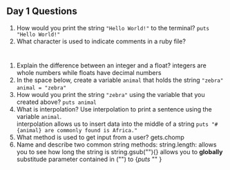 ## Day 1 Questions

1. How would you print the string `"Hello World!"` to the terminal?
```puts "Hello World!"```
1. What character is used to indicate comments in a ruby file?
#  
1. Explain the difference between an integer and a float?
integers are whole numbers while floats have decimal numbers  
1. In the space below, create a variable `animal` that holds the string `"zebra"`
```animal = "zebra"```
1. How would you print the string `"zebra"` using the variable that you created above?
```puts animal```
1. What is interpolation? Use interpolation to print a sentence using the variable `animal`.  
interpolation allows us to insert data into the middle of a string
```puts "#{animal} are commonly found is Africa."```
1. What method is used to get input from a user?
gets.chomp
1. Name and describe two common string methods:
string.length: allows you to see how long the string is
string.gsub(""){} allows you to __globally__ substitude parameter contained in ("") to {_puts_ "" }